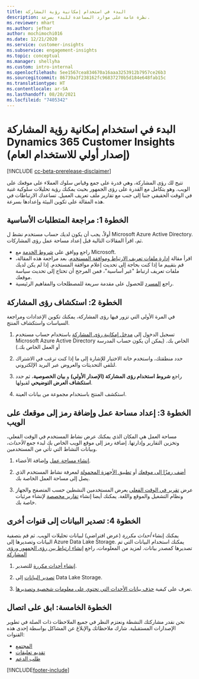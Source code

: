 ```yaml
---
title: البدء في استخدام إمكانية رؤية المشاركة
description: نظرة عامة على موارد المساعدة للبدء بسرعة.
ms.reviewer: mhart
ms.author: jefhar
author: mochimochi016
ms.date: 12/21/2020
ms.service: customer-insights
ms.subservice: engagement-insights
ms.topic: conceptual
ms.manager: shellyha
ms.custom: intro-internal
ms.openlocfilehash: 5ee1567cea834670a16aaa3253912b7957ce26b3
ms.sourcegitcommit: 86739a3f238162fc96837270b5d184e648fab15c
ms.translationtype: HT
ms.contentlocale: ar-SA
ms.lasthandoff: 08/20/2021
ms.locfileid: "7405342"
---
```

# <a name="get-started-with-dynamics-365-customer-insights-engagement-insights-capability-public-preview"></a>البدء في استخدام إمكانية رؤية المشاركة Dynamics 365 Customer Insights (إصدار أولي للاستخدام العام)

[!INCLUDE [cc-beta-prerelease-disclaimer](includes/cc-beta-prerelease-disclaimer.md)]

تتيح لك رؤى المشاركة، وهي قدرة على جمع وقياس سلوك العملاء على موقعك على الويب. وهو يتكامل مع القدرة على رؤى الجمهور بحيث يمكنك رؤية تحليلات سلوكية غنية في الوقت الحقيقي جنبا إلى جنب مع تقارير ملف تعريف العميل. تساعدك الارتباطات في هذه المقالة على تكوين البيئة وإعدادها بسرعة.

## <a name="step-1-review-prerequisites"></a>الخطوة 1: مراجعة ‏‫المتطلبات الأساسية

أولاً، يجب أن يكون لديك حساب مستخدم نشط ل Microsoft Azure Active Directory. ثم، اقرأ المقالات التالية قبل إعداد مساحة عمل رؤى المشاركات.

- راجع ووافق على [شروط الخدمة](terms-of-service.md) مع Microsoft.  
- اقرأ مقالة [إدارة ملفات تعريف الارتباط وموافقة المستخدم](user-consent-storage.md). بعد مراجعة هذه المقالة، قم بتقييم ما إذا كنت بحاجة إلى تحديث إعلام موافقة المستخدم. إذا لم يكن لديك ملفات تعريف ارتباط "غير أساسية"، فمن المرجح أن تحتاج إلى تحديث سياسة موقعك.
- راجع [المسرد](glossary.md) للحصول على مقدمة سريعة للمصطلحات والمفاهيم الرئيسية.

## <a name="step-2-explore-engagement-insights"></a>الخطوة 2: استكشاف رؤى المشاركة

في المرة الأولى التي تزور فيها رؤى المشاركة، يمكنك تكوين الإعدادات ومراجعة السياسات واستكشاف المنتج.

1. تسجيل الدخول إلى [مدخل إمكانية رؤى المشاركة](https://pi.dynamics.com) باستخدام حساب مستخدم Microsoft Azure Active Directory الخاص بك. (يمكن أن يكون حساب المدرسة أو العمل الخاص بك.)

1. حدد منطقتك، واستخدم خانة الاختيار للإشارة إلى ما إذا كنت ترغب في الاشتراك لتلقي التحديثات والعروض عبر البريد الإلكتروني.

1. راجع **شروط استخدام رؤى المشاركة (الإصدار الأولي)** و **بيان الخصوصية**، ثم حدد **استكشاف العرض التوضيحي** لقبولها.

1. استكشف المنتج باستخدام مجموعة من بيانات العينة.

##  <a name="step-3-set-up-a-workspace-and-add-code-to-your-website"></a>الخطوة 3: إعداد مساحة عمل وإضافة رمز إلى موقعك على الويب

مساحة العمل هي المكان الذي يمكنك عرض نشاط المستخدم في الوقت الفعلي، وتخزين التقارير وإدارتها. إضافة رمز إلى موقع الويب الخاص بك لبدء جمع *الأحداث*، وبيانات النشاط التي تأتي من المستخدمين.

1. [إنشاء مساحة عمل](create-workspace.md) وإضافة الأعضاء.

1. [أضف رمزًا إلى موقعك](instrument-website.md) أو [تطبيق الأجهزة المحمولة](developer-resources.md#capture-events-from-mobile-apps) لمعرفة نشاط المستخدم الذي يصل إلى مساحة العمل الخاصة بك.

1. عرض [تقرير في الوقت الفعلي](view-reports.md) يعرض المستخدمين النشطين حسب المتصفح والجهاز ونظام التشغيل والموقع واللغة. يمكنك أيضا إنشاء [تقارير مخصصة](custom-reports.md) لإنشاء مرئيات خاصة بك.
    
## <a name="step-4-export-data-to-other-channels"></a>الخطوة 4: تصدير البيانات إلى قنوات أخرى

يمكنك إنشاء *أحداث مكررة* (عرض افتراضي) لبيانات تحليلات الويب. ثم قم بتصفية البيانات وتصديرها إلى Azure Data Lake Storage. يمكنك استخدام البيانات التي تم تصديرها كمصدر بيانات. لمزيد من المعلومات، راجع [إنشاء ارتباط بين رؤى الجمهور ورؤى المشاركة](integrate-audience-insights-engagement-insights.md)

1. [إنشاء أحداث مكررة](refined-events.md) للتصدير.

1. [تصدير البيانات](export-events.md) إلى Data Lake Storage.

1. تعرف على كيفية [حذف بيانات الأحداث التي تحتوي على معلومات شخصية وتصديرها](delete-export-personal-data.md).
 
## <a name="step-5-stay-connected"></a>الخطوة الخامسة: ابق على اتصال

نحن نقدر مشاركتك النشطة ونعتزم النظر في جميع الملاحظات ذات الصلة في تطوير الإصدارات المستقبلية. شارك ملاحظاتك والإبلاغ عن المشاكل بواسطة إحدى هذه القنوات:
- [المجتمع](https://go.microsoft.com/fwlink/?linkid=2141648)
- [تقديم تعليقات](https://go.microsoft.com/fwlink/?linkid=2143222)
- [طلب الدعم](https://go.microsoft.com/fwlink/?linkid=2145734) 


[!INCLUDE[footer-include](../includes/footer-banner.md)]

